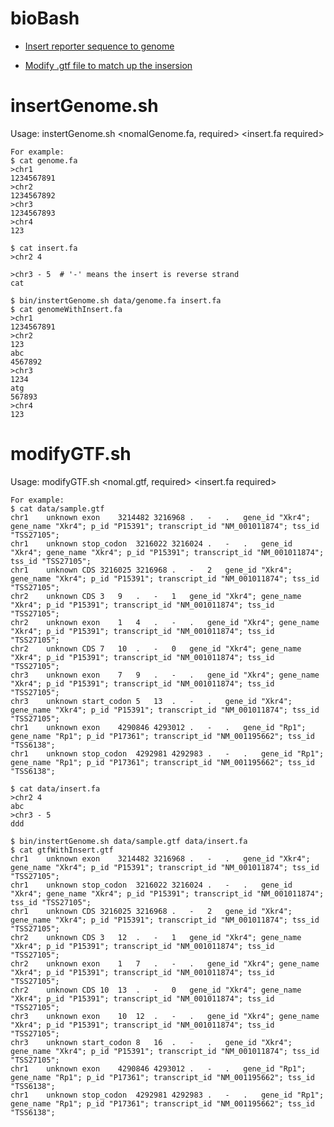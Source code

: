 bioBash
=============================

- [Insert reporter sequence to genome](#insertGenome.sh)

- [Modify .gtf file to match up the insersion](#modifyGTF.sh)

# insertGenome.sh
Usage: instertGenome.sh <nomalGenome.fa, required> <insert.fa required>

    For example: 
    $ cat genome.fa
    >chr1
    1234567891
    >chr2
    1234567892
    >chr3
    1234567893
    >chr4
    123
    
    $ cat insert.fa
    >chr2 4
    
    >chr3 - 5  # '-' means the insert is reverse strand
    cat
    
    $ bin/instertGenome.sh data/genome.fa insert.fa
    $ cat genomeWithInsert.fa
    >chr1
    1234567891
    >chr2
    123
    abc
    4567892
    >chr3
    1234
    atg
    567893
    >chr4
    123

# modifyGTF.sh
Usage: modifyGTF.sh <nomal.gtf, required> <insert.fa required>

    For example: 
    $ cat data/sample.gtf
    chr1	unknown	exon	3214482	3216968	.	-	.	gene_id "Xkr4"; gene_name "Xkr4"; p_id "P15391"; transcript_id "NM_001011874"; tss_id "TSS27105";
    chr1	unknown	stop_codon	3216022	3216024	.	-	.	gene_id "Xkr4"; gene_name "Xkr4"; p_id "P15391"; transcript_id "NM_001011874"; tss_id "TSS27105";
    chr1	unknown	CDS	3216025	3216968	.	-	2	gene_id "Xkr4"; gene_name "Xkr4"; p_id "P15391"; transcript_id "NM_001011874"; tss_id "TSS27105";
    chr2	unknown	CDS	3	9	.	-	1	gene_id "Xkr4"; gene_name "Xkr4"; p_id "P15391"; transcript_id "NM_001011874"; tss_id "TSS27105";
    chr2	unknown	exon	1	4	.	-	.	gene_id "Xkr4"; gene_name "Xkr4"; p_id "P15391"; transcript_id "NM_001011874"; tss_id "TSS27105";
    chr2	unknown	CDS	7	10	.	-	0	gene_id "Xkr4"; gene_name "Xkr4"; p_id "P15391"; transcript_id "NM_001011874"; tss_id "TSS27105";
    chr3	unknown	exon	7	9	.	-	.	gene_id "Xkr4"; gene_name "Xkr4"; p_id "P15391"; transcript_id "NM_001011874"; tss_id "TSS27105";
    chr3	unknown	start_codon	5	13	.	-	.	gene_id "Xkr4"; gene_name "Xkr4"; p_id "P15391"; transcript_id "NM_001011874"; tss_id "TSS27105";
    chr1	unknown	exon	4290846	4293012	.	-	.	gene_id "Rp1"; gene_name "Rp1"; p_id "P17361"; transcript_id "NM_001195662"; tss_id "TSS6138";
    chr1	unknown	stop_codon	4292981	4292983	.	-	.	gene_id "Rp1"; gene_name "Rp1"; p_id "P17361"; transcript_id "NM_001195662"; tss_id "TSS6138";
        
    $ cat data/insert.fa
    >chr2 4
    abc
    >chr3 - 5
    ddd
    
    $ bin/instertGenome.sh data/sample.gtf data/insert.fa
    $ cat gtfWithInsert.gtf
    chr1	unknown	exon	3214482	3216968	.	-	.	gene_id "Xkr4"; gene_name "Xkr4"; p_id "P15391"; transcript_id "NM_001011874"; tss_id "TSS27105";
    chr1	unknown	stop_codon	3216022	3216024	.	-	.	gene_id "Xkr4"; gene_name "Xkr4"; p_id "P15391"; transcript_id "NM_001011874"; tss_id "TSS27105";
    chr1	unknown	CDS	3216025	3216968	.	-	2	gene_id "Xkr4"; gene_name "Xkr4"; p_id "P15391"; transcript_id "NM_001011874"; tss_id "TSS27105";
    chr2	unknown	CDS	3	12	.	-	1	gene_id "Xkr4"; gene_name "Xkr4"; p_id "P15391"; transcript_id "NM_001011874"; tss_id "TSS27105";
    chr2	unknown	exon	1	7	.	-	.	gene_id "Xkr4"; gene_name "Xkr4"; p_id "P15391"; transcript_id "NM_001011874"; tss_id "TSS27105";
    chr2	unknown	CDS	10	13	.	-	0	gene_id "Xkr4"; gene_name "Xkr4"; p_id "P15391"; transcript_id "NM_001011874"; tss_id "TSS27105";
    chr3	unknown	exon	10	12	.	-	.	gene_id "Xkr4"; gene_name "Xkr4"; p_id "P15391"; transcript_id "NM_001011874"; tss_id "TSS27105";
    chr3	unknown	start_codon	8	16	.	-	.	gene_id "Xkr4"; gene_name "Xkr4"; p_id "P15391"; transcript_id "NM_001011874"; tss_id "TSS27105";
    chr1	unknown	exon	4290846	4293012	.	-	.	gene_id "Rp1"; gene_name "Rp1"; p_id "P17361"; transcript_id "NM_001195662"; tss_id "TSS6138";
    chr1	unknown	stop_codon	4292981	4292983	.	-	.	gene_id "Rp1"; gene_name "Rp1"; p_id "P17361"; transcript_id "NM_001195662"; tss_id "TSS6138";

